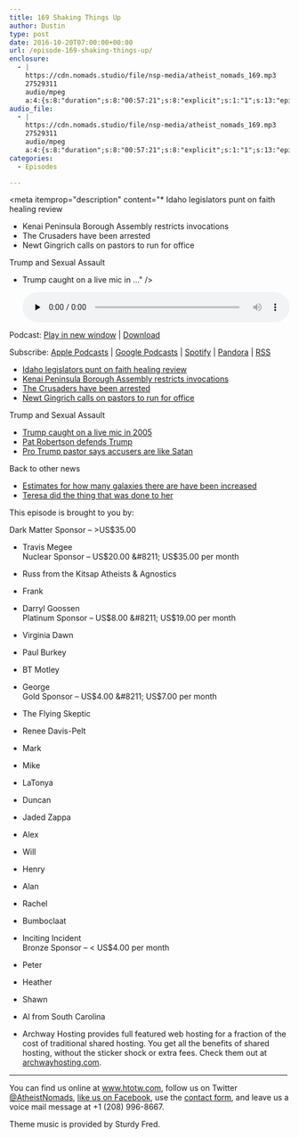 ```yaml
---
title: 169 Shaking Things Up
author: Dustin
type: post
date: 2016-10-20T07:00:00+00:00
url: /﻿episode-169-shaking-things-up/
enclosure:
  - |
    https://cdn.nomads.studio/file/nsp-media/atheist_nomads_169.mp3
    27529311
    audio/mpeg
    a:4:{s:8:"duration";s:8:"00:57:21";s:8:"explicit";s:1:"1";s:13:"episode_title";s:17:"Shaking Things Up";s:10:"episode_no";s:3:"169";}
audio_file:
  - |
    https://cdn.nomads.studio/file/nsp-media/atheist_nomads_169.mp3
    27529311
    audio/mpeg
    a:4:{s:8:"duration";s:8:"00:57:21";s:8:"explicit";s:1:"1";s:13:"episode_title";s:17:"Shaking Things Up";s:10:"episode_no";s:3:"169";}
categories:
  - Episodes

---
```

<div itemscope itemtype="http://schema.org/AudioObject">
  <meta itemprop="name" content="169 Shaking Things Up" />
  
  <meta itemprop="uploadDate" content="2016-10-20T01:00:00-06:00" />
  
  <meta itemprop="encodingFormat" content="audio/mpeg" />
  
  <meta itemprop="duration" content="PT57M21S" />
  
  <meta itemprop="description" content="* Idaho legislators punt on faith healing review
* Kenai Peninsula Borough Assembly restricts invocations
* The Crusaders have been arrested
* Newt Gingrich calls on pastors to run for office

Trump and Sexual Assault
* Trump caught on a live mic in ..." />
  
  <meta itemprop="contentUrl" content="https://dts.podtrac.com/redirect.mp3/cdn.nomads.studio/file/nsp-media/atheist_nomads_169.mp3" />
  
  <meta itemprop="contentSize" content="26.3" />
  </p> 
  
  <div class="powerpress_player" id="powerpress_player_8431">
    <audio class="wp-audio-shortcode" id="audio-5059-175" preload="none" style="width: 100%;" controls="controls"><source type="audio/mpeg" src="https://dts.podtrac.com/redirect.mp3/cdn.nomads.studio/file/nsp-media/atheist_nomads_169.mp3?_=175" /><a href="https://dts.podtrac.com/redirect.mp3/cdn.nomads.studio/file/nsp-media/atheist_nomads_169.mp3">https://dts.podtrac.com/redirect.mp3/cdn.nomads.studio/file/nsp-media/atheist_nomads_169.mp3</a></audio>
  </div>
</div>

<p class="powerpress_links powerpress_links_mp3">
  Podcast: <a href="https://dts.podtrac.com/redirect.mp3/cdn.nomads.studio/file/nsp-media/atheist_nomads_169.mp3" class="powerpress_link_pinw" target="_blank" title="Play in new window" onclick="return powerpress_pinw('https://htotw.com/?powerpress_pinw=5059-podcast');" rel="nofollow">Play in new window</a> | <a href="https://dts.podtrac.com/redirect.mp3/cdn.nomads.studio/file/nsp-media/atheist_nomads_169.mp3" class="powerpress_link_d" title="Download" rel="nofollow" download="atheist_nomads_169.mp3">Download</a>
</p>

<p class="powerpress_links powerpress_subscribe_links">
  Subscribe: <a href="https://podcasts.apple.com/us/podcast/humanists-take-on-the-world/id530050098?mt=2&ls=1" class="powerpress_link_subscribe powerpress_link_subscribe_itunes" target="_blank" title="Subscribe on Apple Podcasts" rel="nofollow">Apple Podcasts</a> | <a href="https://www.google.com/podcasts?feed=aHR0cDovL2F0aGVpc3Rub21hZHMubGlic3luLmNvbS9yc3M%3D" class="powerpress_link_subscribe powerpress_link_subscribe_googleplay" target="_blank" title="Subscribe on Google Podcasts" rel="nofollow">Google Podcasts</a> | <a href="https://open.spotify.com/show/3LzK2xZGike6Tc1GEMtMbr?si=LieN9SNuTpq96smuaUsH8A" class="powerpress_link_subscribe powerpress_link_subscribe_spotify" target="_blank" title="Subscribe on Spotify" rel="nofollow">Spotify</a> | <a href="https://www.pandora.com/podcast/atheist-nomads/PC:10122?corr=62071012&part=ug" class="powerpress_link_subscribe powerpress_link_subscribe_pandora" target="_blank" title="Subscribe on Pandora" rel="nofollow">Pandora</a> | <a href="https://htotw.com/feed/podcast/" class="powerpress_link_subscribe powerpress_link_subscribe_rss" target="_blank" title="Subscribe via RSS" rel="nofollow">RSS</a>
</p>

* <a href="http://www.idahostatesman.com/news/politics-government/state-politics/article107256102.html" target="_blank" rel="noopener">Idaho legislators punt on faith healing review</a>  
* <a href="http://www.patheos.com/blogs/friendlyatheist/2016/10/14/alaskan-borough-officials-change-rules-in-order-to-block-satanists-from-delivering-invocations/" target="_blank" rel="noopener">Kenai Peninsula Borough Assembly restricts invocations</a>  
* <a href="https://www.washingtonpost.com/news/post-nation/wp/2016/10/14/three-kansas-men-calling-themselves-crusaders-charged-in-terror-plot-targeting-muslim-immigants/?utm_term=.964f915174b7" target="_blank" rel="noopener">The Crusaders have been arrested</a>  
* <a href="http://www.rightwingwatch.org/post/newt-gingrich-says-pastors-have-a-duty-to-run-for-office-and-fight-totalitarian-secularism/" target="_blank" rel="noopener">Newt Gingrich calls on pastors to run for office</a>

Trump and Sexual Assault  
* <a href="https://www.youtube.com/watch?v=l8U0IaMsRf4" target="_blank" rel="noopener">Trump caught on a live mic in 2005</a>  
* <a href="http://www.rawstory.com/2016/10/pat-robertson-its-macho-for-trump-to-grab-women-by-the-pssy-without-permission/" target="_blank" rel="noopener">Pat Robertson defends Trump</a>  
* <a href="http://www.rightwingwatch.org/post/pro-trump-pastor-sexual-assault-accusers-are-like-satan/" target="_blank" rel="noopener">Pro Trump pastor says accusers are like Satan</a>

Back to other news  
* <a href="https://arxiv.org/abs/1607.03909v2" target="_blank" rel="noopener">Estimates for how many galaxies there are have been increased</a>  
* <a href="http://www.patheos.com/blogs/friendlyatheist/2016/10/18/teresa-macbain-the-pastor-who-became-an-atheist-has-found-god-once-again/" target="_blank" rel="noopener">Teresa did the thing that was done to her</a>

This episode is brought to you by:

Dark Matter Sponsor &#8211; >US$35.00  
* Travis Megee  
Nuclear Sponsor &#8211; US$20.00 &#8211; US$35.00 per month  
* Russ from the Kitsap Atheists & Agnostics  
* Frank  
* Darryl Goossen  
Platinum Sponsor &#8211; US$8.00 &#8211; US$19.00 per month  
* Virginia Dawn  
* Paul Burkey  
* BT Motley  
* George  
Gold Sponsor &#8211; US$4.00 &#8211; US$7.00 per month  
* The Flying Skeptic  
* Renee Davis-Pelt  
* Mark  
* Mike  
* LaTonya  
* Duncan  
* Jaded Zappa  
* Alex  
* Will  
* Henry  
* Alan  
* Rachel  
* Bumboclaat  
* Inciting Incident  
Bronze Sponsor &#8211; < US$4.00 per month  
* Peter  
* Heather  
* Shawn  
* Al from South Carolina

* Archway Hosting provides full featured web hosting for a fraction of the cost of traditional shared hosting. You get all the benefits of shared hosting, without the sticker shock or extra fees. Check them out at <a href="http://archwayhosting.com/" target="_blank" rel="noopener">archwayhosting.com</a>.

<hr width="500" />

You can find us online at <a href="https://www.htotw.com/" target="_blank" rel="noopener">www.htotw.com</a>, follow us on Twitter <a href="https://htotw.com/twitter" target="_blank" rel="noopener">@AtheistNomads</a>, <a href="https://htotw.com/facebook" target="_blank" rel="noopener">like us on Facebook</a>, use the [contact form](https://htotw.com/contact), and leave us a voice mail message at +1 (208) 996-8667.

Theme music is provided by Sturdy Fred.